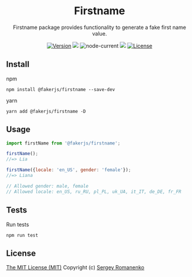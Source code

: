 <h1 align="center">Firstname</h1>
<p align="center">
Firstname package provides functionality to generate a fake first name value.
</p>

<p align="center">
<a href="https://github.com/faker-javascript/firstname/releases"><img alt="Version" src="https://img.shields.io/github/release/faker-javascript/firstname.svg?label=version&color=green"></a> <img src="https://img.shields.io/npm/dt/@fakerjs/firstname"> <img alt="node-current" src="https://img.shields.io/node/v/@fakerjs/firstname"> <a href="https://github.com/faker-javascript/firstname/actions/workflows/ci.yml"><img src="https://github.com/faker-javascript/firstname/actions/workflows/ci.yml/badge.svg"></a> <a href="https://github.com/faker-javascript/firstname"><img src="https://img.shields.io/badge/license-MIT-blue.svg?color=green" alt="License"></a>
</p>

## Install

npm
```
npm install @fakerjs/firstname --save-dev
```

yarn
```
yarn add @fakerjs/firstname -D
```

## Usage

```js
import firstName from '@fakerjs/firstname';

firstName();
//=> Lia

firstName({locale: 'en_US', gender: 'female'});
//=> Liana

// Allowed gender: male, female
// Allowed locale: en_US, ru_RU, pl_PL, uk_UA, it_IT, de_DE, fr_FR
```

## Tests

Run tests

```
npm run test
```

## License
[The MIT License (MIT)](https://github.com/faker-javascript/firstname/blob/master/LICENSE)
Copyright (c) [Sergey Romanenko](https://github.com/Awilum)
